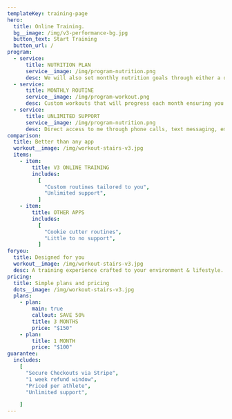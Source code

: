 ```yaml
---
templateKey: training-page
hero:
  title: Online Training.
  bg__image: /img/v3-performance-bg.jpg
  button_text: Start Training
  button_url: /
program:
  - service:
      title: NUTRITION PLAN
      service__image: /img/program-nutrition.png
      desc: We will also set monthly nutrition goals through either a diet plan written directly for you or through the use of macro prescription.
  - service:
      title: MONTHLY ROUTINE
      service__image: /img/program-workout.png
      desc: Custom workouts that will progress each month ensuring you reach your goals.
  - service:
      title: UNLIMITED SUPPORT
      service__image: /img/program-nutrition.png
      desc: Direct access to me through phone calls, text messaging, email and services like FaceTime and Skype.
comparison:
  title: Better than any app
  workout__image: /img/workout-stairs-v3.jpg
  items:
    - item:
        title: V3 ONLINE TRAINING
        includes:
          [
            "Custom routines tailored to you",
            "Unlimited support",
          ]
    - item:
        title: OTHER APPS
        includes:
          [
            "Cookie cutter routines",
            "Little to no support",
          ]
foryou:
  title: Designed for you
  workout__image: /img/workout-stairs-v3.jpg
  desc: A training experience crafted to your environment & lifestyle. A training experience crafted to your environment & lifestyle. A training experience crafted to your environment & lifestyle.
pricing:
  title: Simple plans and pricing
  dots__image: /img/workout-stairs-v3.jpg
  plans:
    - plan:
        main: true
        callout: SAVE 50%
        title: 3 MONTHS
        price: "$150"
    - plan:
        title: 1 MONTH
        price: "$100"
guarantee:
  includes:
    [
      "Secure Checkouts via Stripe",
      "1 week refund window",
      "Priced per athlete",
      "Unlimited support",

    ]
---
```

